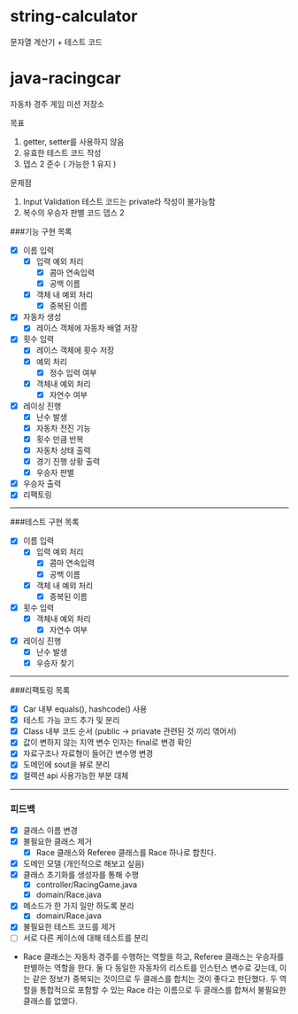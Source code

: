 # string-calculator
문자열 계산기 + 테스트 코드

# java-racingcar
자동차 경주 게임 미션 저장소

목표
1. getter, setter를 사용하지 않음
2. 유효한 테스트 코드 작성
3. 뎁스 2 준수 ( 가능한 1 유지 )

문제점
1. Input Validation 테스트 코드는 private라 작성이 불가능함 
2. 복수의 우승자 판별 코드 뎁스 2 

###기능 구현 목록
- [x] 이름 입력
    - [x] 입력 예외 처리
        - [x] 콤마 연속입력
        - [x] 공백 이름
    - [x] 객체 내 예외 처리
        - [x] 중복된 이름
- [x] 자동차 생성 
    - [x] 레이스 객체에 자동차 배열 저장
- [x] 횟수 입력
    - [x] 레이스 객체에 횟수 저장
    - [x] 예외 처리
        - [x] 정수 입력 여부
    - [x] 객체내 예외 처리
        - [x] 자연수 여부
- [x] 레이싱 진행
    - [x] 난수 발생
    - [x] 자동차 전진 기능
    - [x] 횟수 만큼 반복
    - [x] 자동차 상태 출력
    - [x] 경기 진행 상황 출력
    - [x] 우승자 판별
- [x] 우승자 출력
- [x] 리팩토링
*******
###테스트 구현 목록
- [x] 이름 입력
    - [x] 입력 예외 처리
        - [x] 콤마 연속입력
        - [x] 공백 이름
    - [x] 객체 내 예외 처리
        - [x] 중복된 이름
- [x] 횟수 입력
    - [x] 객체내 예외 처리
        - [x] 자연수 여부
- [x] 레이싱 진행
    - [x] 난수 발생
    - [x] 우승자 찾기
*******
###리팩토링 목록
- [x] Car 내부 equals(), hashcode() 사용
- [x] 테스트 가능 코드 추가 및 분리
- [x] Class 내부 코드 순서 (public -> priavate 관련된 것 끼리 엮어서)
- [x] 값이 변하지 않는 지역 변수 인자는 final로 변경 확인
- [x] 자료구조나 자료형이 들어간 변수명 변경
- [x] 도메인에 sout을 뷰로 분리
- [x] 컬렉션 api 사용가능한 부분 대체 
*******
### 피드백
- [x] 클래스 이름 변경
- [x] 불필요한 클래스 제거
    - [x] Race 클래스와 Referee 클래스를 Race 하나로 합친다.
- [x] 도메인 모델 (개인적으로 해보고 싶음)
- [x] 클래스 초기화를 생성자를 통해 수행
    - [x] controller/RacingGame.java
    - [x] domain/Race.java
- [x] 메소드가 한 가지 일만 하도록 분리
    - [x] domain/Race.java
- [x] 불필요한 테스트 코드를 제거
- [ ] 서로 다른 케이스에 대해 테스트를 분리

* Race 클래스는 자동차 경주를 수행하는 역할을 하고, Referee 클래스는 우승자를 판별하는 역할을 한다. 둘 다 동일한 자동차의 
리스트를 인스턴스 변수로 갖는데, 이는 같은 정보가 중복되는 것이므로 두 클래스를 합치는 것이 좋다고 판단했다. 두 역할을 통합적으로
포함할 수 있는 Race 라는 이름으로 두 클래스를 합쳐서 불필요한 클래스를 없앴다.